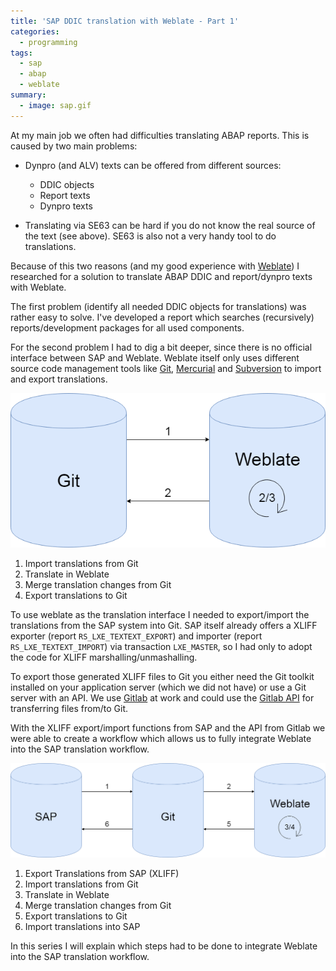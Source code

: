 ```yaml
---
title: 'SAP DDIC translation with Weblate - Part 1'
categories:
  - programming
tags:  
  - sap
  - abap
  - weblate
summary:
  - image: sap.gif  
---
```


At my main job we often had difficulties translating ABAP reports. This is caused by two main problems:

* Dynpro (and ALV) texts can be offered from different sources:
  * DDIC objects
  * Report texts
  * Dynpro texts

* Translating via SE63 can be hard if you do not know the real source of the text (see above). SE63 is also not a very handy tool to do translations.

Because of this two reasons (and my good experience with [Weblate](https://www.weblate.org)) I researched for a solution to translate ABAP DDIC and report/dynpro texts with Weblate.

The first problem (identify all needed DDIC objects for translations) was rather easy to solve. I've developed a report which searches (recursively) reports/development packages for all used components.

For the second problem I had to dig a bit deeper, since there is no official interface between SAP and Weblate. Weblate itself only uses different source code management tools like [Git](https://git-scm.com/), [Mercurial](https://www.mercurial-scm.org/) and [Subversion](https://subversion.apache.org/
) to import and export translations.

![Weblate workflow](/images/2018/11/weblate_workflow.png)

1. Import translations from Git
2. Translate in Weblate
3. Merge translation changes from Git
4. Export translations to Git

To use weblate as the translation interface I needed to export/import the translations from the SAP system into Git. SAP itself already offers a XLIFF exporter (report `RS_LXE_TEXTEXT_EXPORT`) and importer (report `RS_LXE_TEXTEXT_IMPORT`) via transaction `LXE_MASTER`, so I had only to adopt the code for XLIFF marshalling/unmashalling.

To export those generated XLIFF files to Git you either need the Git toolkit installed on your application server (which we did not have) or use a Git server with an API. We use [Gitlab](https://gitlab.com/) at work and could use the [Gitlab API](https://docs.gitlab.com/ee/api/) for transferring files from/to Git.

With the XLIFF export/import functions from SAP and the API from Gitlab we were able to create a workflow which allows us to fully integrate Weblate into the SAP translation workflow.

![Weblate workflow](/images/2018/11/sap_weblate_workflow.png)

1. Export Translations from SAP (XLIFF)
2. Import translations from Git
3. Translate in Weblate
4. Merge translation changes from Git
5. Export translations to Git
6. Import translations into SAP

In this series I will explain which steps had to be done to integrate Weblate into the SAP translation workflow.

